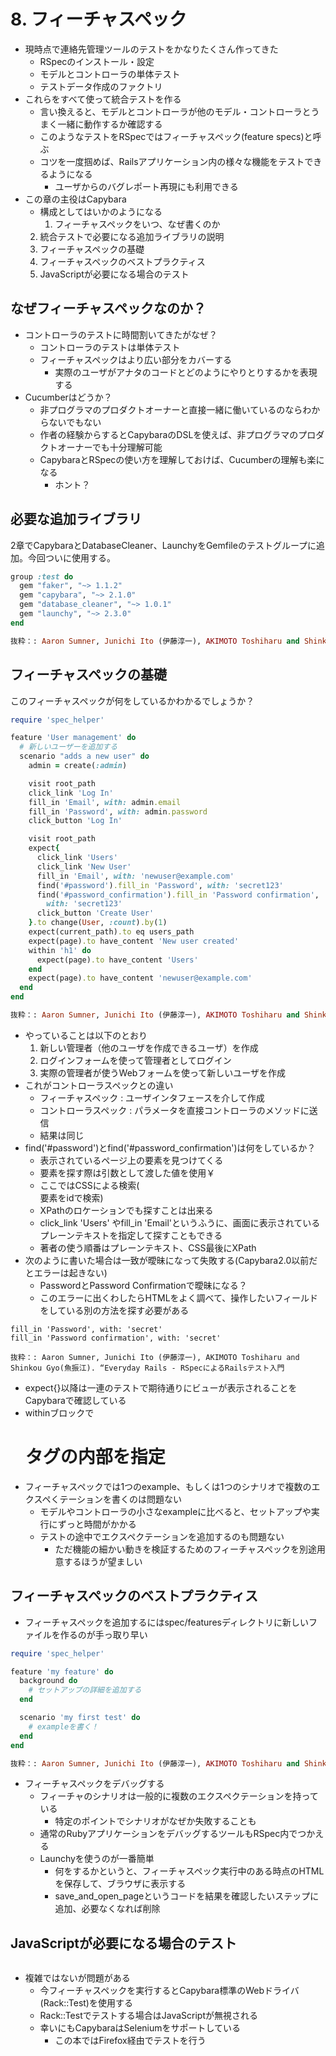 # 8. フィーチャスペック

* 現時点で連絡先管理ツールのテストをかなりたくさん作ってきた
    * RSpecのインストール・設定
    * モデルとコントローラの単体テスト
    * テストデータ作成のファクトリ
* これらをすべて使って統合テストを作る
    * 言い換えると、モデルとコントローラが他のモデル・コントローラとうまく一緒に動作するか確認する
    * このようなテストをRSpecではフィーチャスペック(feature specs)と呼ぶ
    * コツを一度掴めば、Railsアプリケーション内の様々な機能をテストできるようになる
        * ユーザからのバグレポート再現にも利用できる
* この章の主役はCapybara
    * 構成としてはいかのようになる
        1. フィーチャスペックをいつ、なぜ書くのか
	2. 統合テストで必要になる追加ライブラリの説明
	3. フィーチャスペックの基礎
	4. フィーチャスペックのベストプラクティス
	5. JavaScriptが必要になる場合のテスト

## なぜフィーチャスペックなのか？

* コントローラのテストに時間割いてきたがなぜ？
    * コントローラのテストは単体テスト
    * フィーチャスペックはより広い部分をカバーする
        * 実際のユーザがアナタのコードとどのようにやりとりするかを表現する
* Cucumberはどうか？
    * 非プログラマのプロダクトオーナーと直接一緒に働いているのならわからないでもない
    * 作者の経験からするとCapybaraのDSLを使えば、非プログラマのプロダクトオーナーでも十分理解可能
    * CapybaraとRSpecの使い方を理解しておけば、Cucumberの理解も楽になる
        * ホント？

## 必要な追加ライブラリ
2章でCapybaraとDatabaseCleaner、LaunchyをGemfileのテストグループに追加。今回ついに使用する。

```ruby
group :test do
  gem "faker", "~> 1.1.2"
  gem "capybara", "~> 2.1.0"
  gem "database_cleaner", "~> 1.0.1"
  gem "launchy", "~> 2.3.0"
end

抜粋：: Aaron Sumner, Junichi Ito (伊藤淳一), AKIMOTO Toshiharu and Shinkou Gyo(魚振江). “Everyday Rails - RSpecによるRailsテスト入門”
```

## フィーチャスペックの基礎
このフィーチャスペックが何をしているかわかるでしょうか？

```ruby
require 'spec_helper'

feature 'User management' do
  # 新しいユーザーを追加する
  scenario "adds a new user" do
    admin = create(:admin)

    visit root_path
    click_link 'Log In'
    fill_in 'Email', with: admin.email
    fill_in 'Password', with: admin.password
    click_button 'Log In'

    visit root_path
    expect{
      click_link 'Users'
      click_link 'New User'
      fill_in 'Email', with: 'newuser@example.com'
      find('#password').fill_in 'Password', with: 'secret123'
      find('#password_confirmation').fill_in 'Password confirmation',
        with: 'secret123'
      click_button 'Create User'
    }.to change(User, :count).by(1)
    expect(current_path).to eq users_path
    expect(page).to have_content 'New user created'
    within 'h1' do
      expect(page).to have_content 'Users'
    end
    expect(page).to have_content 'newuser@example.com'
  end
end

抜粋：: Aaron Sumner, Junichi Ito (伊藤淳一), AKIMOTO Toshiharu and Shinkou Gyo(魚振江). “Everyday Rails - RSpecによるRailsテスト入門
```

* やっていることは以下のとおり
    1. 新しい管理者（他のユーザを作成できるユーザ）を作成
    2. ログインフォームを使って管理者としてログイン
    3. 実際の管理者が使うWebフォームを使って新しいユーザを作成
* これがコントローラスペックとの違い
    * フィーチャスペック : ユーザインタフェースを介して作成
    * コントローラスペック : パラメータを直接コントローラのメソッドに送信
    * 結果は同じ
* find('#password')とfind('#password_confirmation')は何をしているか？
    * 表示されているページ上の要素を見つけてくる
    * 要素を探す際は引数として渡した値を使用￥
    * ここではCSSによる検索(<div>要素をidで検索)
	* XPathのロケーションでも探すことは出来る
	* click_link 'Users' やfill_in 'Email'というふうに、画面に表示されているプレーンテキストを指定して探すこともできる
    * 著者の使う順番はプレーンテキスト、CSS最後にXPath
* 次のように書いた場合は一致が曖昧になって失敗する(Capybara2.0以前だとエラーは起きない)
    * PasswordとPassword Confirmationで曖昧になる？
    * このエラーに出くわしたらHTMLをよく調べて、操作したいフィールドをしている別の方法を探す必要がある

```
fill_in 'Password', with: 'secret'
fill_in 'Password confirmation', with: 'secret'

抜粋：: Aaron Sumner, Junichi Ito (伊藤淳一), AKIMOTO Toshiharu and Shinkou Gyo(魚振江). “Everyday Rails - RSpecによるRailsテスト入門
```

* expect{}以降は一連のテストで期待通りにビューが表示されることをCapybaraで確認している
* withinブロックで<h1>タグの内部を指定
* フィーチャスペックでは1つのexample、もしくは1つのシナリオで複数のエクスペくテーションを書くのは問題ない
    * モデルやコントローラの小さなexampleに比べると、セットアップや実行にずっと時間がかかる
    * テストの途中でエクスペクテーションを追加するのも問題ない
        * ただ機能の細かい動きを検証するためのフィーチャスペックを別途用意するほうが望ましい

## フィーチャスペックのベストプラクティス
* フィーチャスペックを追加するにはspec/featuresディレクトリに新しいファイルを作るのが手っ取り早い

```ruby
require 'spec_helper'

feature 'my feature' do
  background do
    # セットアップの詳細を追加する
  end

  scenario 'my first test' do
    # exampleを書く！
  end
end

抜粋：: Aaron Sumner, Junichi Ito (伊藤淳一), AKIMOTO Toshiharu and Shinkou Gyo(魚振江). “Everyday Rails - RSpecによるRailsテスト入門
```

* フィーチャスペックをデバッグする
    * フィーチャのシナリオは一般的に複数のエクスペクテーションを持っている
        * 特定のポイントでシナリオがなぜか失敗することも
    * 通常のRubyアプリケーションをデバッグするツールもRSpec内でつかえる
    * Launchyを使うのが一番簡単
        * 何をするかというと、フィーチャスペック実行中のある時点のHTMLを保存して、ブラウザに表示する
        * save_and_open_pageというコードを結果を確認したいステップに追加、必要なくなれば削除

## JavaScriptが必要になる場合のテスト
```ruby:spec/features/about_us_spec.rb
```

* 複雑ではないが問題がある
    * 今フィーチャスペックを実行するとCapybara標準のWebドライバ(Rack::Test)を使用する
    * Rack::Testでテストする場合はJavaScriptが無視される
    * 幸いにもCapybaraはSeleniumをサポートしている
        * この本ではFirefox経由でテストを行う

```ruby:specs/features/about_us_spec.rb
```
